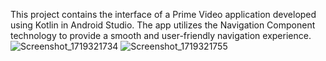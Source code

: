 This project contains the interface of a Prime Video application developed using Kotlin in Android Studio. The app utilizes the Navigation Component technology to provide a smooth and user-friendly navigation experience.
![Screenshot_1719321734](https://github.com/ibrahimsolak02/ArayuzTasarimiOdev6/assets/158846254/7d4bfb27-0846-4bac-b267-1819209feeff)
![Screenshot_1719321755](https://github.com/ibrahimsolak02/ArayuzTasarimiOdev6/assets/158846254/add66fad-0de1-4e2c-a59b-15e2b7dbd1a2)
